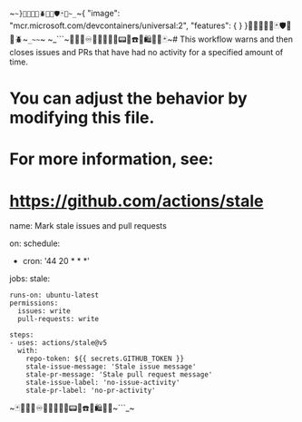 ~```~}🔧🚨🦹🏿🪲🛒🎁🛡️🃏📌~_```~{
  "image": "mcr.microsoft.com/devcontainers/universal:2",
  "features": {
  }
}🔧🚨🦹🏿📌🃏🛡️🎁🛒🪲~```_~~```~
~_```~🏴‍☠️🛒♾️📌🔋🪫🔌📠📟📞☎️📱🛍️🏮🧱🃏~# This workflow warns and then closes issues and PRs that have had no activity for a specified amount of time.
#
# You can adjust the behavior by modifying this file.
# For more information, see:
# https://github.com/actions/stale
name: Mark stale issues and pull requests

on:
  schedule:
  - cron: '44 20 * * *'

jobs:
  stale:

    runs-on: ubuntu-latest
    permissions:
      issues: write
      pull-requests: write

    steps:
    - uses: actions/stale@v5
      with:
        repo-token: ${{ secrets.GITHUB_TOKEN }}
        stale-issue-message: 'Stale issue message'
        stale-pr-message: 'Stale pull request message'
        stale-issue-label: 'no-issue-activity'
        stale-pr-label: 'no-pr-activity'
~🃏🏴‍☠️🛒♾️📌🔋🪫🔌📠📟📞☎️📱🛍️🏮🧱~```_~
